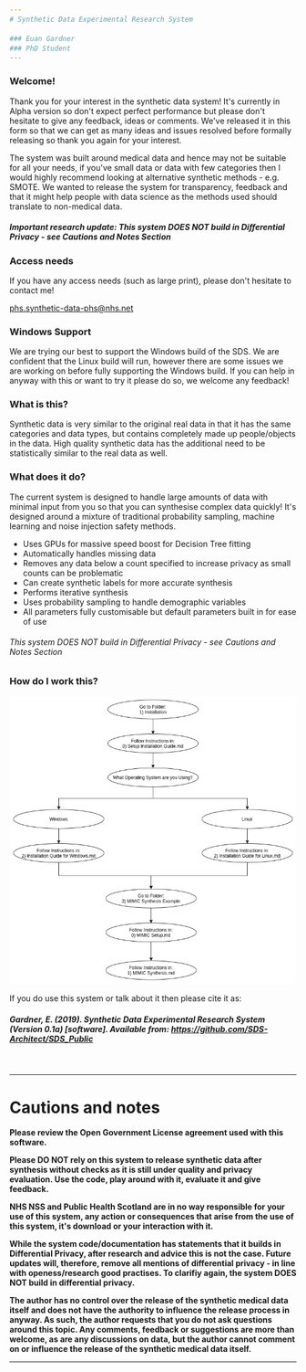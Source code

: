 ```yaml
---
# Synthetic Data Experimental Research System

### Euan Gardner
### PhD Student
---
```


### Welcome!
Thank you for your interest in the synthetic data system! It's currently in Alpha version so don't expect perfect performance but please don't hesitate to give any feedback, ideas or comments. We've released it in this form so that we can get as many ideas and issues resolved before formally releasing so thank you again for your interest.

The system was built around medical data and hence may not be suitable for all your needs, if you've small data or data with few categories then I would highly recommend looking at alternative synthetic methods - e.g. SMOTE. We wanted to release the system for transparency, feedback and that it might help people with data science as the methods used should translate to non-medical data.

##### Important research update: This system DOES NOT build in Differential Privacy - see Cautions and Notes Section

### Access needs
If you have any access needs (such as large print), please don't hesitate to contact me!

phs.synthetic-data-phs@nhs.net

### Windows Support
We are trying our best to support the Windows build of the SDS. We are confident that the Linux build will run, however there are some issues we are working on before fully supporting the Windows build. If you can help in anyway with this or want to try it please do so, we welcome any feedback!

### What is this?
Synthetic data is very similar to the original real data in that it has the same categories and data types, but contains completely made up people/objects in the data. High quality synthetic data has the additional need to be statistically similar to the real data as well.

### What does it do?
The current system is designed to handle large amounts of data with minimal input from you so that you can synthesise complex data quickly! It's designed around a mixture of traditional probability sampling, machine learning and noise injection safety methods.

  - Uses GPUs for massive speed boost for Decision Tree fitting
  - Automatically handles missing data
  - Removes any data below a count specified to increase privacy as small counts can be problematic
  - Can create synthetic labels for more accurate synthesis
  - Performs iterative synthesis
  - Uses probability sampling to handle demographic variables
  - All parameters fully customisable but default parameters built in for ease of use

###### This system DOES NOT build in Differential Privacy - see Cautions and Notes Section

### How do I work this?
![alt text](https://github.com/SDS-Architect/Synthetic_Data_System/blob/master/SDS/flowchart%20for%20SD.png)




If you do use this system or talk about it then please cite it as:

##### Gardner, E. (2019). Synthetic Data Experimental Research System (Version 0.1a) [software]. Available from: https://github.com/SDS-Architect/SDS_Public


<br />

- - -
# Cautions and notes

**Please review the Open Government License agreement used with this software.**

**Please DO NOT rely on this system to release synthetic data after synthesis without checks as it is still under quality and privacy evaluation. Use the code, play around with it, evaluate it and give feedback.**

**NHS NSS and Public Health Scotland are in no way responsible for your use of this system, any action or consequences that arise from the use of this system, it's download or your interaction with it.**

**While the system code/documentation has statements that it builds in Differential Privacy, after research and advice this is not the case. Future updates will, therefore, remove all mentions of differential privacy - in line with openess/research good practises. To clarifiy again, the system DOES NOT build in differential privacy.**

**The author has no control over the release of the synthetic medical data itself and does not have the authority to influence the release process in anyway. As such, the author requests that you do not ask questions around this topic. Any comments, feedback or suggestions are more than welcome, as are any discussions on data, but the author cannot comment on or influence the release of the synthetic medical data itself.**
 - - -

